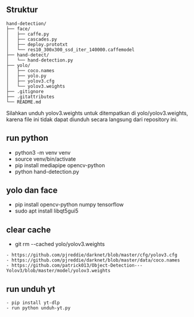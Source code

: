 
## Struktur

````
hand-detection/
├── face/
│   ├── caffe.py
│   ├── cascades.py
│   ├── deploy.prototxt
│   └── res10_300x300_ssd_iter_140000.caffemodel
├── hand-detect/
│   └── hand-detection.py
├── yolo/
│   ├── coco.names
│   ├── yolo.py
│   ├── yolov3.cfg
│   └── yolov3.weights
├── .gitignore
├── .gitattributes
└── README.md

````
<p>Silahkan unduh yolov3.weights untuk ditempatkan di yolo/yolov3.weights, karena file ini tidak dapat diunduh secara langsung dari repository ini.</p>

## run python

- python3 -m venv venv
- source venv/bin/activate
- pip install mediapipe opencv-python
- python hand-detection.py

## yolo dan face

- pip install opencv-python numpy tensorflow
- sudo apt install libqt5gui5

## clear cache
- git rm --cached yolo/yolov3.weights


````
- https://github.com/pjreddie/darknet/blob/master/cfg/yolov3.cfg
- https://github.com/pjreddie/darknet/blob/master/data/coco.names
- https://github.com/patrick013/Object-Detection---Yolov3/blob/master/model/yolov3.weights

````

## run unduh yt

````
- pip install yt-dlp
- run python unduh-yt.py
````